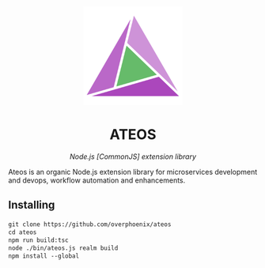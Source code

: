 <div align="center">
  <a href="https://ateos.loki"><img src="https://raw.githubusercontent.com/overphoenix/ateos/main/share/media/logo.svg" width="200px"></a>
  <h1>ATEOS</h1>
  <p><i>Node.js [CommonJS] extension library</i></p>
</div>

Ateos is an organic Node.js extension library for microservices development and devops, workflow automation and enhancements.

## Installing

```
git clone https://github.com/overphoenix/ateos
cd ateos
npm run build:tsc
node ./bin/ateos.js realm build
npm install --global
```